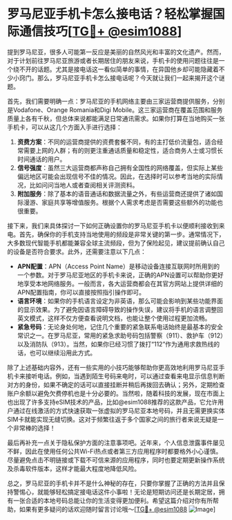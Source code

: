 # 罗马尼亚手机卡怎么接电话？轻松掌握国际通信技巧[[TG💪+ @esim1088](https://t.me/s/esim1088)]

提到罗马尼亚，很多人可能第一反应是美丽的自然风光和丰富的文化遗产。然而，对于计划前往罗马尼亚旅游或者长期居住的朋友来说，手机卡的使用问题往往是一个绕不开的话题。尤其是接电话这一看似简单的事情，在异国他乡却可能隐藏着不少小窍门。那么，罗马尼亚手机卡怎么接电话呢？今天就让我们一起来揭开这个谜题。

首先，我们需要明确一点：罗马尼亚的手机网络主要由三家运营商提供服务，分别是Vodafone、Orange Romania和Digi Mobile。这三家运营商在覆盖范围和服务质量上各有千秋，但总体来说都能满足日常通讯需求。如果你打算在当地购买一张手机卡，可以从这几个方面入手进行选择：

1. **资费方案**：不同的运营商提供的资费套餐不同，有的主打低价流量包，适合经常需要上网的人群；有的则更注重通话质量和稳定性，适合商务人士或习惯长时间通话的用户。
2. **信号强度**：虽然三大运营商都声称自己拥有全国性的网络覆盖，但实际上某些偏远地区可能会出现信号不佳的情况。因此，在选择时可以参考当地的实际情况，比如问问当地人或者查阅相关评测资料。
3. **附加服务**：除了基本的语音通话和数据流量之外，有些运营商还提供了诸如国际漫游、家庭共享等增值服务。根据个人需求考虑是否需要这些额外的功能也很重要。

接下来，我们来具体探讨一下如何正确设置你的罗马尼亚手机卡以便顺利接收到来电。首先，确保你的手机支持当地使用的频段是非常关键的第一步。通常情况下，大多数现代智能手机都能兼容全球主流频段，但为了保险起见，建议提前确认自己的设备是否符合要求。此外，还需要注意以下几点：

- **APN配置**：APN（Access Point Name）是移动设备连接互联网时所用到的一个参数。对于罗马尼亚地区的手机卡来说，正确的APN设置可以帮助你更好地享受本地网络服务。一般而言，各大运营商都会在其官方网站上提供详细的APN配置指南，你可以直接按照指引操作即可。
- **语言环境**：如果你的手机语言设定为非英语，那么可能会影响到某些功能界面的显示效果。为了避免因语言障碍导致的操作失误，建议将手机的语言调整回英文模式，这样不仅方便查看说明文档，也能让整个使用过程更加流畅。
- **紧急号码**：无论身处何地，记住几个重要的紧急联系电话始终是最基本的安全常识之一。在罗马尼亚，常用的紧急求助号码包括警察（911）、救护车（912）以及消防队（913）。当然，如果你已经习惯了拨打“112”作为通用求救热线的话，也可以继续沿用此方式。

除了上述基础内容外，还有一些实用的小技巧能够帮助你更高效地利用罗马尼亚手机卡来接听电话。例如，当遇到陌生号码来电时，可以通过查看来电显示信息判断对方的身份，如果不确定的话可以直接挂断并稍后再拨回去确认；另外，定期检查账户余额以避免欠费停机也是十分必要的。当然啦，随着科技的发展，现在市面上也出现了许多支持eSIM技术的产品，比如@esim1088推荐的这款产品，它允许用户通过在线激活的方式快速获取一张虚拟的罗马尼亚本地号码，并且无需更换实体SIM卡就能实现无缝切换。这对于频繁往返于多个国家之间的旅行者来说无疑是一个非常棒的选择！

最后再补充一点关于隐私保护方面的注意事项吧。近年来，个人信息泄露事件屡见不鲜，因此在使用任何公共Wi-Fi热点或者第三方应用程序时都要格外小心谨慎。尽量避免点击不明链接或下载不可信来源的应用程序，同时也要定期更新操作系统及杀毒软件版本，这样才能最大程度地降低风险。

总之，罗马尼亚的手机卡并不是什么神秘的存在，只要你掌握了正确的方法并且保持警惕心，就能够轻松搞定接电话这件小事啦！无论是短期访问还是长期定居，拥有一张合适的本地号码总能让你的生活变得更加便利。希望这篇介绍对你有所帮助，如果有更多疑问的话欢迎随时留言讨论哦～[[TG💪+ @esim1088](https://t.me/s/esim1088) ![Image](https://i.postimg.cc/4NQfJmqS/Snipaste-2025-05-13-00-14-12.png)]